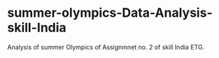 # summer-olympics-Data-Analysis-skill-India
Analysis of summer Olympics of Assignmnet no. 2 of skill India ETG.
